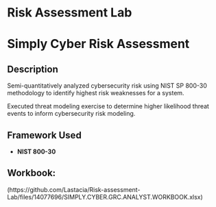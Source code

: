 # Risk Assessment Lab
<h1>Simply Cyber Risk Assessment</h1>

<h2>Description</h2>
Semi-quantitatively analyzed cybersecurity risk using NIST SP 800-30 methodology to identify highest risk weaknesses for a system.

 Executed threat modeling exercise to determine higher likelihood threat events to inform cybersecurity risk modeling. 
<br />


<h2>Framework Used</h2>

- <b>NIST 800-30</b> 


<h2>Workbook:</h2>
(https://github.com/Lastacia/Risk-assessment-Lab/files/14077696/SIMPLY.CYBER.GRC.ANALYST.WORKBOOK.xlsx)
